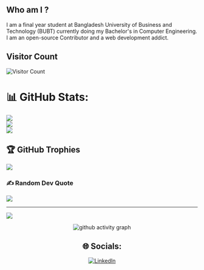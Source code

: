 ## Who am I ?
I am a final year student at Bangladesh University of Business and Technology (BUBT) currently doing my Bachelor's in Computer Engineering. 
I am an open-source Contributor and a web development addict.

<!--
**mdtahmidulhuque/mdtahmidulhuque** is a ✨ _special_ ✨ repository because its `README.md` (this file) appears on your GitHub profile.

Here are some ideas to get you started:

- 🔭 I’m currently working on ...
- 🌱 I’m currently learning ...
- 👯 I’m looking to collaborate on ...
- 🤔 I’m looking for help with ...
- 💬 Ask me about ...
- 📫 How to reach me: ...
- 😄 Pronouns: ...
- ⚡ Fun fact: ...
-->
## Visitor Count
![Visitor Count](https://profile-counter.glitch.me/mdtahmidulhuque/count.svg)

# 📊 GitHub Stats:
![](https://github-readme-stats.vercel.app/api?username=mdtahmidulhuque&theme=gotham&hide_border=false&include_all_commits=false&count_private=false)<br/>
![](https://github-readme-streak-stats.herokuapp.com/?user=mdtahmidulhuque&theme=gotham&hide_border=false)<br/>
![](https://github-readme-stats.vercel.app/api/top-langs/?username=mdtahmidulhuque&theme=gotham&hide_border=false&include_all_commits=false&count_private=false&layout=compact)

## 🏆 GitHub Trophies
![](https://github-profile-trophy.vercel.app/?username=mdtahmidulhuque&theme=dracula&no-frame=true&no-bg=false&margin-w=4)

### ✍️ Random Dev Quote
![](https://quotes-github-readme.vercel.app/api?type=horizontal&theme=radical)

---
[![](https://visitcount.itsvg.in/api?id=mdtahmidulhuque&icon=0&color=0)](https://visitcount.itsvg.in)

<!-- Proudly created with GPRM ( https://gprm.itsvg.in ) -->
 
 <div align="center">
     
     
![github activity graph](https://activity-graph.herokuapp.com/graph?username=mdtahmidulhuque&theme=dracula&layout=compact&title_color=FF69B4&hide_border=true&area=true)
</div>
 
<div align="center">

## 🌐 Socials:
[![LinkedIn](https://img.shields.io/badge/LinkedIn-%230077B5.svg?logo=linkedin&logoColor=white)](https://www.linkedin.com/in/md-tahmidul-huque)
 
